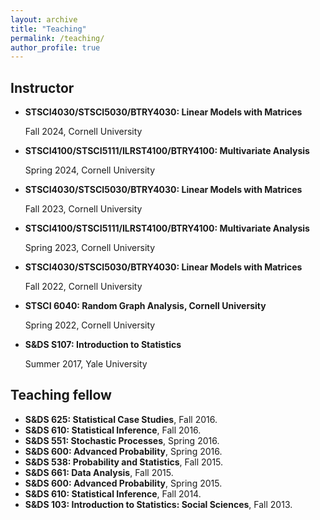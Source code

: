 ```yaml
---
layout: archive
title: "Teaching"
permalink: /teaching/
author_profile: true
---
```

## Instructor
* <b>STSCI4030/STSCI5030/BTRY4030: Linear Models with Matrices</b>

    Fall 2024, Cornell University

* <b>STSCI4100/STSCI5111/ILRST4100/BTRY4100: Multivariate Analysis</b>

    Spring 2024, Cornell University

* <b>STSCI4030/STSCI5030/BTRY4030: Linear Models with Matrices</b>

    Fall 2023, Cornell University

* <b>STSCI4100/STSCI5111/ILRST4100/BTRY4100: Multivariate Analysis</b>

    Spring 2023, Cornell University

* <b>STSCI4030/STSCI5030/BTRY4030: Linear Models with Matrices</b>

    Fall 2022, Cornell University

* <b>STSCI 6040: Random Graph Analysis, Cornell University</b>

    Spring 2022, Cornell University

* <b>S&DS S107: Introduction to Statistics</b>

    Summer 2017, Yale University

## Teaching fellow
* <b>S&DS 625: Statistical Case Studies</b>, Fall 2016.
* <b>S&DS 610: Statistical Inference</b>, Fall 2016.
* <b>S&DS 551: Stochastic Processes</b>, Spring 2016.
* <b>S&DS 600: Advanced Probability</b>, Spring 2016.
* <b>S&DS 538: Probability and Statistics</b>, Fall 2015.
* <b>S&DS 661: Data Analysis</b>, Fall 2015.
* <b>S&DS 600: Advanced Probability</b>, Spring 2015.
* <b>S&DS 610: Statistical Inference</b>, Fall 2014.
* <b>S&DS 103: Introduction to Statistics: Social Sciences</b>, Fall 2013.
